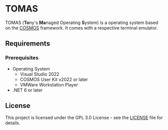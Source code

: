 # TOMAS

TOMAS (**To**ny's **Ma**naged Operating **S**ystem) is a operating system based on the [COSMOS](https://github.com/CosmosOS/Cosmos) framework. It comes with a respective terminal emulator.

## Requirements

### Prerequisites

- Operating System
	- Visual Studio 2022
	- COSMOS User Kit v2022 or later
	- VMWare Workstation Player
- .NET 6 or later



## License

This project is licensed under the GPL 3.0 License - see the [LICENSE](LICENSE) file for details.
